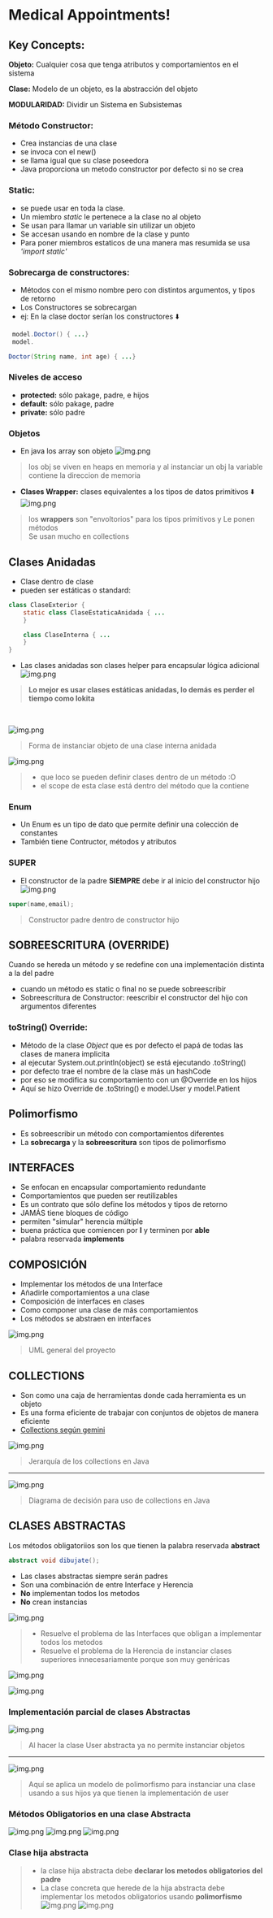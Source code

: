 # Medical Appointments!

## Key Concepts:

**Objeto:** Cualquier cosa que tenga atributos y comportamientos en el sistema

**Clase:** Modelo de un objeto, es la abstracción del objeto

**MODULARIDAD:** Dividir un Sistema en Subsistemas

### Método Constructor:

* Crea instancias de una clase
* se invoca con el new()
* se llama igual que su clase poseedora
* Java proporciona un metodo constructor por defecto si no se crea

### Static:

* se puede usar en toda la clase.
* Un miembro *static* le pertenece a la clase no al objeto
* Se usan para llamar un variable sin utilizar un objeto
* Se accesan usando en nombre de la clase y punto
* Para poner miembros estaticos de una manera mas resumida se usa *'import static'*

### Sobrecarga de constructores:

* Métodos con el mismo nombre pero con distintos argumentos, y tipos de retorno
* Los Constructores se sobrecargan
* ej: En la clase doctor serían los constructores ⬇️

```java
 model.Doctor() { ...}
 model.

Doctor(String name, int age) { ...}
```

### Niveles de acceso

* **protected:** sólo pakage, padre, e hijos
* **default:** sólo pakage, padre
* **private:** sólo padre

### Objetos

* En java los array son objeto
  ![img.png](img/objInMemory.png)

> los obj se viven en heaps en memoria y al instanciar un obj la variable contiene la direccion de memoria

* **Clases Wrapper:** clases equivalentes a los tipos de datos primitivos ⬇️
  ![img.png](img/wrapper.png)

> los **wrappers** son "envoltorios" para los tipos primitivos y Le ponen métodos <br>
> Se usan mucho en collections

## Clases Anidadas

* Clase dentro de clase
* pueden ser estáticas o standard:

```java
class ClaseExterior {
    static class ClaseEstaticaAnidada { ...
    }

    class ClaseInterna { ...
    }
}
```

* Las clases anidadas son clases helper para encapsular lógica adicional
  ![img.png]( img/exampleStaticNesting.png)

> **Lo mejor es usar clases estáticas anidadas, lo demás es perder el tiempo como lokita**

<br>


![img.png](img/claseInterna.png)
> Forma de instanciar objeto de una clase interna anidada


![img.png](img/claseLocalAMetodo.png)
> * que loco se pueden definir clases dentro de un método :O <br>
> * el scope de esta clase está dentro del método que la contiene

### Enum

* Un Enum es un tipo de dato que permite definir una colección de constantes
* También tiene Contructor, métodos y atributos

### SUPER

* El constructor de la padre **SIEMPRE** debe ir al inicio del constructor hijo
  ![img.png](img/SUPER.png)

```java
super(name,email);
```

> Constructor padre dentro de constructor hijo

## SOBREESCRITURA (OVERRIDE)

Cuando se hereda un método y se redefine con una implementación distinta a la del padre

* cuando un método es static o final no se puede sobreescribir
* Sobreescritura de Constructor: reescribir el constructor del hijo con argumentos diferentes

### toString() Override:

* Método de la clase *Object* que es por defecto el papá de todas las clases de manera implicita
* al ejecutar System.out.println(object) se está ejecutando .toString()
* por defecto trae el nombre de la clase más un hashCode
* por eso se modifica su comportamiento con un @Override en los hijos
* Aquí se hizo Override de .toString() e model.User y model.Patient

## Polimorfismo

* Es sobreescribir un método con comportamientos diferentes
* La **sobrecarga** y la **sobreescritura** son tipos de polimorfismo

## INTERFACES

* Se enfocan en encapsular comportamiento redundante
* Comportamientos que pueden ser reutilizables
* Es un contrato que sólo define los métodos y tipos de retorno
* JAMÁS tiene bloques de código
* permiten  "simular" herencia múltiple
* buena práctica que comiencen por **I** y terminen por **able**
* palabra reservada **implements**

## COMPOSICIÓN

* Implementar los métodos de una Interface
* Añadirle comportamientos a una clase
* Composición de interfaces en clases
* Como componer una clase de más comportamientos
* Los métodos se abstraen en interfaces

![img.png](img/uml.png)
> UML general del proyecto

## COLLECTIONS

* Son como una caja de herramientas donde cada herramienta es un objeto
* Es una forma eficiente de trabajar con conjuntos de objetos de manera eficiente
* [Collections según gemini ](https://g.co/gemini/share/2939feec743c)

![img.png](img/collections.png)
> Jerarquía de los collections en Java

****
![img.png](img/decisionMapCollections.png)
> Diagrama de decisión para uso de collections en Java

## CLASES ABSTRACTAS

Los métodos obligatoriios son los que tienen la palabra reservada **abstract**

```java
abstract void dibujate();
```

* Las clases abstractas siempre serán padres
* Son una combinación de entre Interface y Herencia
* **No** implementan todos los metodos
* **No** crean instancias

![img.png](img/abstracta.png)
> * Resuelve el problema de las Interfaces que obligan a implementar todos los metodos
> * Resuelve el problema de la Herencia de instanciar clases superiores innecesariamente porque son muy genéricas

![img.png](img/claseAbstracta.png)

![img.png](img/heredaDeAbstracta.png)

### Implementación parcial de clases Abstractas

![img.png](img/cannotInstantiate.png)
> Al hacer la clase User abstracta ya no permite instanciar objetos
****
![img.png](img/canInstantiate.png)
> Aquí se aplica un modelo de polimorfismo para instanciar una clase usando a sus hijos ya que tienen la implementación
> de user

### Métodos Obligatorios en una clase Abstracta

![img.png](img/obligatorioAbstracta.png)
![img.png](img/obligatorioAbstractaImplementacion.png)
![img.png](img/obligatorioAbstractaImplementacion2.png)

### Clase hija abstracta

> * la clase hija abstracta debe **declarar los metodos obligatorios del padre**
> * La clase concreta que herede de la hija abstracta debe implementar los metodos obligatorios usando **polimorfismo**
    ![img.png](img/hijaAbstracta.png)
    ![img.png](img/implHijaAbstracta.png)
